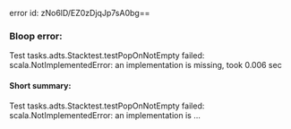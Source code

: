 error id: zNo6lD/EZ0zDjqJp7sA0bg==
### Bloop error:

Test tasks.adts.Stacktest.testPopOnNotEmpty failed: scala.NotImplementedError: an implementation is missing, took 0.006 sec
#### Short summary: 

Test tasks.adts.Stacktest.testPopOnNotEmpty failed: scala.NotImplementedError: an implementation is ...